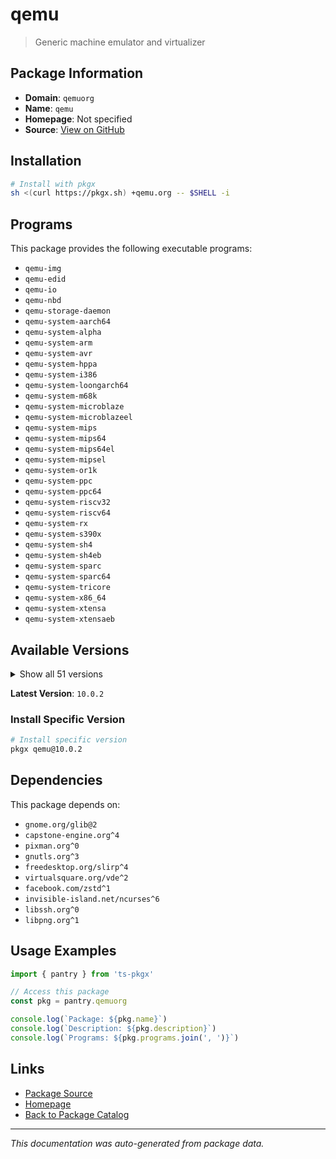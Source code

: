 # qemu

> Generic machine emulator and virtualizer

## Package Information

- **Domain**: `qemuorg`
- **Name**: `qemu`
- **Homepage**: Not specified
- **Source**: [View on GitHub](https://github.com/pkgxdev/pantry/tree/main/projects/qemu.org/package.yml)

## Installation

```bash
# Install with pkgx
sh <(curl https://pkgx.sh) +qemu.org -- $SHELL -i
```

## Programs

This package provides the following executable programs:

- `qemu-img`
- `qemu-edid`
- `qemu-io`
- `qemu-nbd`
- `qemu-storage-daemon`
- `qemu-system-aarch64`
- `qemu-system-alpha`
- `qemu-system-arm`
- `qemu-system-avr`
- `qemu-system-hppa`
- `qemu-system-i386`
- `qemu-system-loongarch64`
- `qemu-system-m68k`
- `qemu-system-microblaze`
- `qemu-system-microblazeel`
- `qemu-system-mips`
- `qemu-system-mips64`
- `qemu-system-mips64el`
- `qemu-system-mipsel`
- `qemu-system-or1k`
- `qemu-system-ppc`
- `qemu-system-ppc64`
- `qemu-system-riscv32`
- `qemu-system-riscv64`
- `qemu-system-rx`
- `qemu-system-s390x`
- `qemu-system-sh4`
- `qemu-system-sh4eb`
- `qemu-system-sparc`
- `qemu-system-sparc64`
- `qemu-system-tricore`
- `qemu-system-x86_64`
- `qemu-system-xtensa`
- `qemu-system-xtensaeb`

## Available Versions

<details>
<summary>Show all 51 versions</summary>

- `10.0.2`, `9.2.4`, `9.2.3`, `9.2.2`, `9.2.1`
- `9.2.0`, `9.1.3`, `9.1.2`, `9.1.1`, `9.1.0`
- `9.0.4`, `9.0.3`, `9.0.2`, `9.0.1`, `9.0.0`
- `8.2.10`, `8.2.9`, `8.2.8`, `8.2.7`, `8.2.6`
- `8.2.5`, `8.2.4`, `8.2.3`, `8.2.2`, `8.2.1`
- `8.2.0`, `8.1.5`, `8.1.4`, `8.1.3`, `8.1.2`
- `8.1.1`, `8.1.0`, `8.0.5`, `8.0.3`, `8.0.2`
- `8.0.0`, `7.2.18`, `7.2.17`, `7.2.16`, `7.2.15`
- `7.2.14`, `7.2.13`, `7.2.12`, `7.2.11`, `7.2.10`
- `7.2.9`, `7.2.8`, `7.2.7`, `7.2.6`, `7.2.4`
- `7.2.3`

</details>

**Latest Version**: `10.0.2`

### Install Specific Version

```bash
# Install specific version
pkgx qemu@10.0.2
```

## Dependencies

This package depends on:

- `gnome.org/glib@2`
- `capstone-engine.org^4`
- `pixman.org^0`
- `gnutls.org^3`
- `freedesktop.org/slirp^4`
- `virtualsquare.org/vde^2`
- `facebook.com/zstd^1`
- `invisible-island.net/ncurses^6`
- `libssh.org^0`
- `libpng.org^1`

## Usage Examples

```typescript
import { pantry } from 'ts-pkgx'

// Access this package
const pkg = pantry.qemuorg

console.log(`Package: ${pkg.name}`)
console.log(`Description: ${pkg.description}`)
console.log(`Programs: ${pkg.programs.join(', ')}`)
```

## Links

- [Package Source](https://github.com/pkgxdev/pantry/tree/main/projects/qemu.org/package.yml)
- [Homepage](#)
- [Back to Package Catalog](../package-catalog.md)

---

*This documentation was auto-generated from package data.*
